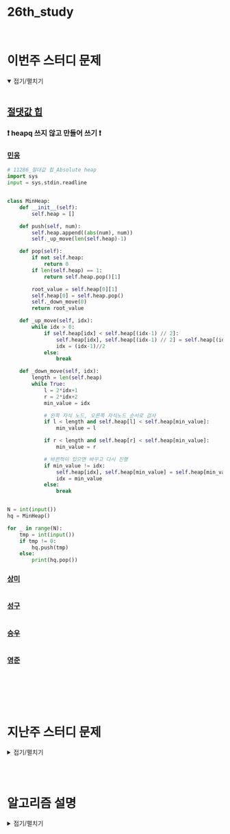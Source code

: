 # 26th_study

<br/>

# 이번주 스터디 문제

<details markdown="1" open>
<summary>접기/펼치기</summary>

<br/>

## [절댓값 힙](https://www.acmicpc.net/problem/11286)

### ❗ heapq 쓰지 않고 만들어 쓰기 ❗

### [민웅](./절댓값%20힙/민웅.py)

```py
# 11286_절대값 힙_Absolute heap
import sys
input = sys.stdin.readline


class MinHeap:
    def __init__(self):
        self.heap = []

    def push(self, num):
        self.heap.append((abs(num), num))
        self._up_move(len(self.heap)-1)

    def pop(self):
        if not self.heap:
            return 0
        if len(self.heap) == 1:
            return self.heap.pop()[1]

        root_value = self.heap[0][1]
        self.heap[0] = self.heap.pop()
        self._down_move(0)
        return root_value

    def _up_move(self, idx):
        while idx > 0:
            if self.heap[idx] < self.heap[(idx-1) // 2]:
                self.heap[idx], self.heap[(idx-1) // 2] = self.heap[(idx-1) // 2], self.heap[idx]
                idx = (idx-1)//2
            else:
                break

    def _down_move(self, idx):
        length = len(self.heap)
        while True:
            l = 2*idx+1
            r = 2*idx+2
            min_value = idx

            # 왼쪽 자식 노드, 오른쪽 자식노드 순서로 검사
            if l < length and self.heap[l] < self.heap[min_value]:
                min_value = l

            if r < length and self.heap[r] < self.heap[min_value]:
                min_value = r

            # 바뀐적이 있으면 바꾸고 다시 진행
            if min_value != idx:
                self.heap[idx], self.heap[min_value] = self.heap[min_value], self.heap[idx]
                idx = min_value
            else:
                break


N = int(input())
hq = MinHeap()

for _ in range(N):
    tmp = int(input())
    if tmp != 0:
        hq.push(tmp)
    else:
        print(hq.pop())

```

### [상미](./절댓값%20힙/상미.py)

```py

```

### [성구](./절댓값%20힙/성구.py)

```py

```

### [승우](./절댓값%20힙/승우.py)

```py


```

### [영준](./절댓값%20힙/영준.py)

```py


```


<br/>

</details>

<br/><br/>

# 지난주 스터디 문제

<details markdown="1">
<summary>접기/펼치기</summary>

## [트리에 구슬 놓기](https://www.codetree.ai/problems/placing-marbles-on-the-tree/description)

### [민웅](./트리에%20구슬%20놓기/민웅.py)

```py

```

### [상미](./트리에%20구슬%20놓기/상미.py)

```py

```

### [성구](./트리에%20구슬%20놓기/성구.py)

```py
```

### [승우](./트리에%20구슬%20놓기/승우.py)

```py

```

### [영준](./트리에%20구슬%20놓기/영준.py)

```py

```

## [배낭에 보석 담기](https://www.codetree.ai/problems/put-gems-in-the-backpack/description)

### [민웅](./배낭에%20보석%20담기/민웅.py)

```py
import sys
import heapq
input = sys.stdin.readline

N, M = map(int, input().split())

jewelys = []
for _ in range(N):
    w, v = map(int, input().split())

    jewelys.append([v/w, w, v])

jewelys.sort(key=lambda x: x[0])
# print(jewelys)

now_W = 0
ans = 0
while jewelys:
    value, W, total = jewelys.pop()
    if now_W + W <= M:
        ans += total
        now_W += W
    else:
        tmp = value*(M-now_W)
        ans += tmp
        break

print(format(round(ans, 3), '.3f'))
```

### [상미](./배낭에%20보석%20담기/상미.py)

```py

```

### [성구](./배낭에%20보석%20담기/성구.py)

```py

```

### [승우](./배낭에%20보석%20담기/승우.py)

```py


```

### [영준](./배낭에%20보석%20담기/영준.py)

```py


```

## [미로 탈출하기](https://www.codetree.ai/problems/escape-the-maze/description)

### [민웅](./미로%20탈출하기/민웅.py)

```py
import sys

input = sys.stdin.readline
dxy = [(0, 1), (1, 0), (0, -1), (-1, 0)]

N = int(input())
X, Y = map(int, input().split())
field = [list(input().strip()) for _ in range(N)]
visited = [[[] for _ in range(N)] for _ in range(N)]

X = X - 1
Y = Y - 1

d = 0
ans = False
cnt = 0
visited[X][Y].append(d)
pos = [(X, Y)]
while pos:
    x, y = pos.pop()

    nx = x + dxy[d][0]
    ny = y + dxy[d][1]

    if not 0 <= nx <= N - 1 or not 0 <= ny <= N - 1:
        ans = True
        cnt += 1
        break

    if field[nx][ny] == '.':
        # if not 0 <= nx + dxy[d][0] <= N - 1 or not 0 <= ny + dxy[d][1] <= N - 1:
        #     ans = True
        #     cnt += 1
        #     break

        if d not in visited[nx][ny]:
            cnt += 1
            visited[nx][ny].append(d)
            tmp_d = (d + 1) % 4
            next_nx = nx + dxy[tmp_d][0]
            next_ny = ny + dxy[tmp_d][1]
            if field[next_nx][next_ny] == '#':
                pos.append([nx, ny])
            else:

                if d not in visited[next_nx][next_ny]:
                    cnt += 1
                    visited[next_nx][next_ny].append(tmp_d)
                    pos.append([next_nx, next_ny])
                    d = tmp_d
        else:
            break
    else:
        d -= 1
        if d == -1:
            d = 3
        if d not in visited[x][y]:
            pos.append([x, y])
            visited[x][y].append(d)

if ans:
    print(cnt)
else:
    print(-1)
```

### [상미](./미로%20탈출하기/상미.py)

```py

```

### [성구](./미로%20탈출하기/성구.py)

```py

```

### [승우](./미로%20탈출하기/승우.py)

```py


```

### [영준](./미로%20탈출하기/영준.py)

```py


```

</details>

<br/><br/>

# 알고리즘 설명

<details markdown="1">
<summary>접기/펼치기</summary>

</details>
